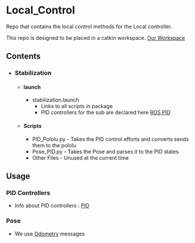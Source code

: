 # Local_Control
Repo that contains the local control methods for the Local controller.

This repo is designed to be placed in a catkin workspace. [Our Workspace](https://github.com/CU-Robosub/Final_Build)
## Contents
* ### Stabilization
  * #### launch
    * stabilization.launch
      * Links to all scripts in package
      * PID controllers for the sub are declared here [ROS PID](http://wiki.ros.org/pid)
  * #### Scripts
    * PID_Pololu.py - Takes the PID control efforts and converts sends them to the pololu
    * Pose_PID.py - Takes the Pose and parses it to the PID states
    * Other Files - Unused at the current time
## Usage
### PID Controllers
* Info about PID controllers : [PID](https://en.wikipedia.org/wiki/PID_controller)
### Pose 
* We use [Odometry](http://docs.ros.org/api/nav_msgs/html/msg/Odometry.html) messages
